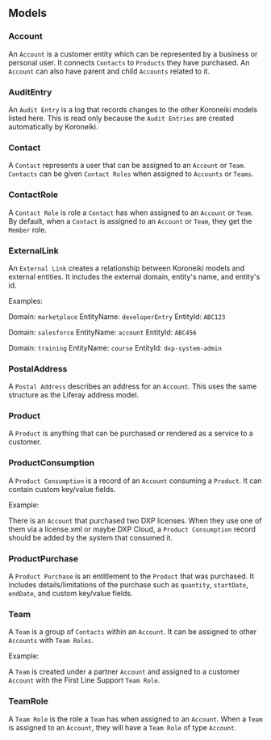 ## Models

### Account

An `Account` is a customer entity which can be represented by a business or
personal user. It connects `Contacts` to `Products` they have purchased. An
`Account` can also have parent and child `Accounts` related to it.

### AuditEntry

An `Audit Entry` is a log that records changes to the other Koroneiki models
listed here. This is read only because the `Audit Entries` are created
automatically by Koroneiki.

### Contact

A `Contact` represents a user that can be assigned to an `Account` or `Team`.
`Contacts` can be given `Contact Roles` when assigned to `Accounts` or `Teams`.

### ContactRole

A `Contact Role` is role a `Contact` has when assigned to an `Account` or
`Team`. By default, when a `Contact` is assigned to an `Account` or `Team`, they
get the `Member` role.

### ExternalLink

An `External Link` creates a relationship between Koroneiki models and external
entities. It includes the external domain, entity's name, and entity's id.

Examples:

Domain: `marketplace`
EntityName: `developerEntry`
EntityId: `ABC123`

Domain: `salesforce`
EntityName: `account`
EntityId: `ABC456`

Domain: `training`
EntityName: `course`
EntityId: `dxp-system-admin`

### PostalAddress

A `Postal Address` describes an address for an `Account`. This uses the same
structure as the Liferay address model.

### Product

A `Product` is anything that can be purchased or rendered as a service to a
customer.

### ProductConsumption

A `Product Consumption` is a record of an `Account` consuming a `Product`. It
can contain custom key/value fields.

Example:

There is an `Account` that purchased two DXP licenses. When they use one of them
via a license.xml or maybe DXP Cloud, a `Product Consumption` record should be
added by the system that consumed it.

### ProductPurchase

A `Product Purchase` is an entitlement to the `Product` that was purchased. It
includes details/limitations of the purchase such as `quantity`, `startDate`,
`endDate`, and custom key/value fields.

### Team

A `Team` is a group of `Contacts` within an `Account`. It can be assigned to
other `Accounts` with `Team Roles`.

Example:

A `Team` is created under a partner `Account` and assigned to a customer
`Account` with the First Line Support `Team Role`.

### TeamRole

A `Team Role` is the role a `Team` has when assigned to an `Account`. When a
`Team` is assigned to an `Account`, they will have a `Team Role` of type
`Account`.